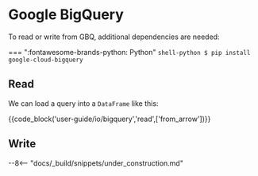 # Google BigQuery

To read or write from GBQ, additional dependencies are needed:

=== ":fontawesome-brands-python: Python"
    ``` shell-python
    $ pip install google-cloud-bigquery
    ```

## Read

We can load a query into a `DataFrame` like this:

{{code_block('user-guide/io/bigquery','read',['from_arrow'])}}


## Write

--8<-- "docs/_build/snippets/under_construction.md"
